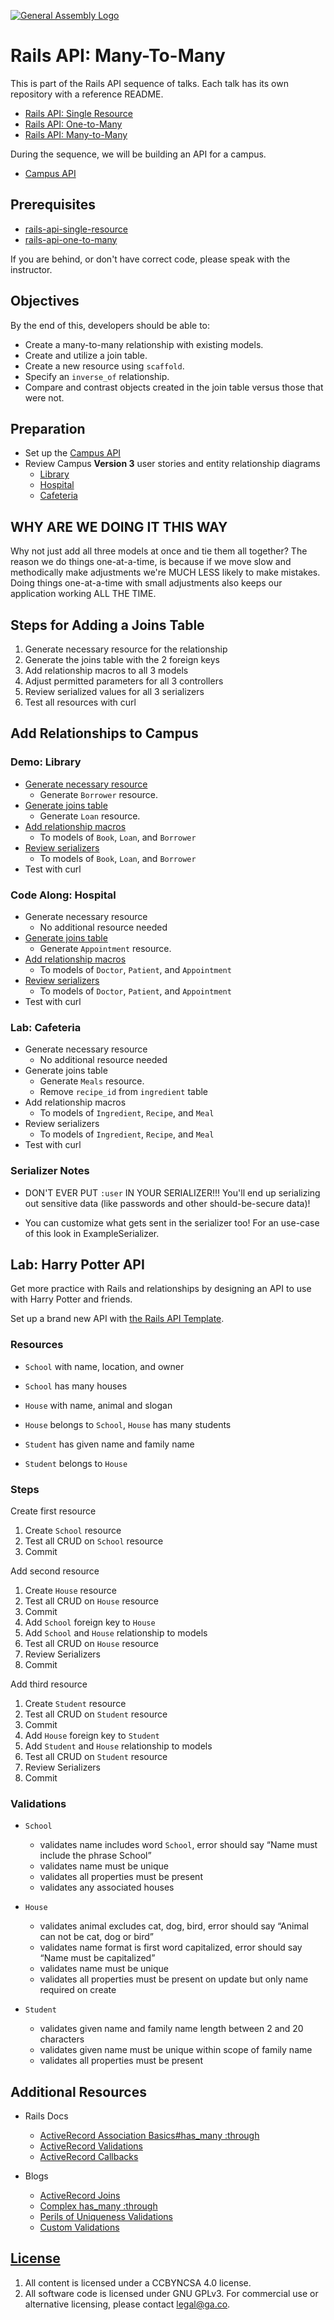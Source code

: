 [![General Assembly Logo](https://camo.githubusercontent.com/1a91b05b8f4d44b5bbfb83abac2b0996d8e26c92/687474703a2f2f692e696d6775722e636f6d2f6b6538555354712e706e67)](https://generalassemb.ly/education/web-development-immersive)

# Rails API: Many-To-Many

This is part of the Rails API sequence of talks. Each talk has its own
repository with a reference README.

- [Rails API: Single Resource](https://git.generalassemb.ly/ga-wdi-boston/rails-api-single-resource)
- [Rails API: One-to-Many](https://git.generalassemb.ly/ga-wdi-boston/rails-api-one-to-many)
- [Rails API: Many-to-Many](https://git.generalassemb.ly/ga-wdi-boston/rails-api-many-to-many)

During the sequence, we will be building an API for a campus.

- [Campus API](https://git.generalassemb.ly/ga-wdi-boston/rails-api-campus-server)

## Prerequisites

- [rails-api-single-resource](https://git.generalassemb.ly/ga-wdi-boston/rails-api-single-resource)
- [rails-api-one-to-many](https://git.generalassemb.ly/ga-wdi-boston/rails-api-one-to-many)

If you are behind, or don't have correct code, please speak with the instructor.

## Objectives

By the end of this, developers should be able to:

- Create a many-to-many relationship with existing models.
- Create and utilize a join table.
- Create a new resource using `scaffold`.
- Specify an `inverse_of` relationship.
- Compare and contrast objects created in the join table versus those that were not.

## Preparation

- Set up the [Campus API](https://git.generalassemb.ly/ga-wdi-boston/rails-api-campus-server)
- Review Campus **Version 3** user stories and entity relationship diagrams
  - [Library](https://git.generalassemb.ly/ga-wdi-boston/rails-api-campus-server/blob/master/docs/library.md)
  - [Hospital](https://git.generalassemb.ly/ga-wdi-boston/rails-api-campus-server/blob/master/docs/hospital.md)
  - [Cafeteria](https://git.generalassemb.ly/ga-wdi-boston/rails-api-campus-server/blob/master/docs/cafeteria.md)

## WHY ARE WE DOING IT THIS WAY

Why not just add all three models at once and tie them all together? The reason
we do things one-at-a-time, is because if we move slow and methodically make
adjustments we're MUCH LESS likely to make mistakes. Doing things one-at-a-time
with small adjustments also keeps our application working ALL THE TIME.

## Steps for Adding a Joins Table

1. Generate necessary resource for the relationship
1. Generate the joins table with the 2 foreign keys
1. Add relationship macros to all 3 models
1. Adjust permitted parameters for all 3 controllers
1. Review serialized values for all 3 serializers
1. Test all resources with curl

## Add Relationships to Campus

### Demo: Library

- [Generate necessary resource](docs/library_generate.md)
  - Generate `Borrower` resource.
- [Generate joins table](docs/library_joins.md)
  - Generate `Loan` resource.
- [Add relationship macros](docs/library_macros.md)
  - To models of `Book`, `Loan`, and `Borrower`
- [Review serializers](docs/library_serializer.md)
  - To models of `Book`, `Loan`, and `Borrower`
- Test with curl

### Code Along: Hospital

- Generate necessary resource
  - No additional resource needed
- [Generate joins table](docs/hospital_joins.md)
  - Generate `Appointment` resource.
- [Add relationship macros](docs/hospital_macros.md)
  - To models of `Doctor`, `Patient`, and `Appointment`
- [Review serializers](docs/hospital_serializer.md)
  - To models of `Doctor`, `Patient`, and `Appointment`
- Test with curl

### Lab: Cafeteria

- Generate necessary resource
  - No additional resource needed
- Generate joins table
  - Generate `Meals` resource.
  - Remove `recipe_id` from `ingredient` table
- Add relationship macros
  - To models of `Ingredient`, `Recipe`, and `Meal`
- Review serializers
  - To models of `Ingredient`, `Recipe`, and `Meal`
- Test with curl

### Serializer Notes

- DON'T EVER PUT `:user` IN YOUR SERIALIZER!!! You'll end up serializing out
  sensitive data (like passwords and other should-be-secure data)!

- You can customize what gets sent in the serializer too! For an
  use-case of this look in ExampleSerializer.

## Lab: Harry Potter API

Get more practice with Rails and relationships by designing an API to use with
Harry Potter and friends.

Set up a brand new API with
[the Rails API Template](https://git.generalassemb.ly/ga-wdi-boston/rails-api-template).

### Resources

- `School` with name, location, and owner
- `School` has many houses

- `House` with name, animal and slogan
- `House` belongs to `School`, `House` has many students

- `Student` has given name and family name
- `Student` belongs to `House`

### Steps

Create first resource

1.  Create `School` resource
1.  Test all CRUD on `School` resource
1.  Commit

Add second resource

1. Create `House` resource
1. Test all CRUD on `House` resource
1. Commit
1. Add `School` foreign key to `House`
1. Add `School` and `House` relationship to models
1. Test all CRUD on `House` resource
1. Review Serializers
1. Commit

Add third resource

1. Create `Student` resource
1. Test all CRUD on `Student` resource
1. Commit
1. Add `House` foreign key to `Student`
1. Add `Student` and `House` relationship to models
1. Test all CRUD on `Student` resource
1. Review Serializers
1. Commit

### Validations

- `School`
  - validates name includes word `School`, error should say “Name must include the phrase School”
  - validates name must be unique
  - validates all properties must be present
  - validates any associated houses

- `House`
  - validates animal excludes cat, dog, bird, error should say “Animal can not be cat, dog or bird”
  - validates name format is first word capitalized, error should say “Name must be capitalized”
  - validates name must be unique
  - validates all properties must be present on update but only name required on create

- `Student`
  - validates given name and family name length between 2 and 20 characters
  - validates given name must be unique within scope of family name
  - validates all properties must be present

## Additional Resources

- Rails Docs
  - [ActiveRecord Association Basics#has_many :through](http://guides.rubyonrails.org/association_basics.html#the-has-many-through-association)
  - [ActiveRecord Validations](http://guides.rubyonrails.org/active_record_validations.html)
  - [ActiveRecord Callbacks](http://guides.rubyonrails.org/active_record_callbacks.html)

- Blogs
  - [ActiveRecord Joins](https://www.learneroo.com/modules/137/nodes/768)
  - [Complex has_many :through](http://nithinbekal.com/posts/complex-has-many-through/)
  - [Perils of Uniqueness Validations](https://robots.thoughtbot.com/the-perils-of-uniqueness-validations)
  - [Custom Validations](https://hackernoon.com/performing-custom-validations-in-rails-an-example-9a373e807144)

## [License](LICENSE)

1. All content is licensed under a CC­BY­NC­SA 4.0 license.
1. All software code is licensed under GNU GPLv3. For commercial use or
    alternative licensing, please contact legal@ga.co.

